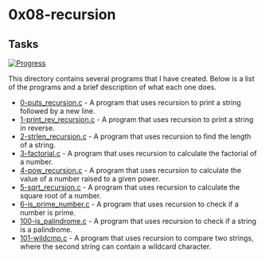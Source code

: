 # 0x08-recursion

## Tasks

[![Progress](https://img.shields.io/badge/Progress-9%2F9-blue.svg)](https://shields.io/)

This directory contains several programs that I have created. Below is a list of the programs and a brief description of what each one does.

- [0-puts_recursion.c](0-puts_recursion.c) - A program that uses recursion to print a string followed by a new line.
- [1-print_rev_recursion.c](1-print_rev_recursion.c) - A program that uses recursion to print a string in reverse.
- [2-strlen_recursion.c](2-strlen_recursion.c) - A program that uses recursion to find the length of a string.
- [3-factorial.c](3-factorial.c) - A program that uses recursion to calculate the factorial of a number.
- [4-pow_recursion.c](4-pow_recursion.c) - A program that uses recursion to calculate the value of a number raised to a given power.
- [5-sqrt_recursion.c](5-sqrt_recursion.c) - A program that uses recursion to calculate the square root of a number.
- [6-is_prime_number.c](6-is_prime_number.c) - A program that uses recursion to check if a number is prime.
- [100-is_palindrome.c](100-is_palindrome.c) - A program that uses recursion to check if a string is a palindrome.
- [101-wildcmp.c](101-wildcmp.c) - A program that uses recursion to compare two strings, where the second string can contain a wildcard character.
